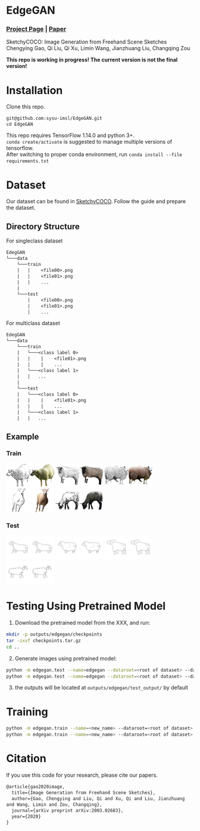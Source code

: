 # EdgeGAN
### [Project Page](https://sysu-imsl.com/EdgeGAN/) | [Paper](https://arxiv.org/abs/2003.02683)
SketchyCOCO: Image Generation from Freehand Scene Sketches  
Chengying Gao, Qi Liu, Qi Xu, Limin Wang, Jianzhuang Liu, Changqing Zou  

**This repo is working in progress! The current version is not the final version!**

# Installation
Clone this repo.  
```
git@github.com:sysu-imsl/EdgeGAN.git
cd EdgeGAN
```
This repo requires TensorFlow 1.14.0 and python 3+.  
`conda create/activate` is suggested to manage multiple versions of tensorflow.  
After switching to proper conda environment, run `conda install --file requirements.txt`

# Dataset
Our dataset can be found in [SketchyCOCO](https://github.com/sysu-imsl/SketchyCOCO). Follow the guide and prepare the dataset.

## Directory Structure
For singleclass dataset
```
EdegGAN
└───data
    └───train
    |   |    <file00>.png
    |   |    <file01>.png
    |   |    ...
    |   
    └───test
        |    <file00>.png
        |    <file01>.png
        |    ...
```
For multiclass dataset

```
EdegGAN
└───data
    └───train
    |   └───<class label 0>
    |   |    |    <file01>.png
    |   |    |    ...
    |   └───<class label 1>
    |   |   ...
    |   
    └───test
    |   └───<class label 0>
    |   |    |    <file01>.png
    |   |    |    ...
    |   └───<class label 1>
    |   |   ...
```
## Example
### Train
![60975.png](images/dataset_example/train/60975.png?raw=true)
![60981.png](images/dataset_example/train/60981.png?raw=true)
![60987.png](images/dataset_example/train/60987.png?raw=true)
![60991.png](images/dataset_example/train/60991.png?raw=true)
![60994.png](images/dataset_example/train/60994.png?raw=true)
### Test
![14809.png](images/dataset_example/test/14809.png?raw=true)
![14810.png](images/dataset_example/test/14810.png?raw=true)
![14811.png](images/dataset_example/test/14811.png?raw=true)
![14812.png](images/dataset_example/test/14812.png?raw=true)

# Testing Using Pretrained Model
1. Download the pretrained model from the XXX, and run:
``` bash
mkdir -p outputs/edgegan/checkpoints
tar -zxvf checkpoints.tar.gz
cd ..
```
2. Generate images using pretrained model:
``` bash
python -m edgegan.test --name=edgegan --dataroot=<root of dataset> --dataset=<dataset> --gpu=<gpuid> #(with multi-classes)
python -m edgegan.test --name=edgegan --dataroot=<root of dataset> --dataset=<dataset> --nomulticlasses --gpu=<gpuid> #(with single class)
```
3. the outputs will be located at `outputs/edgegan/test_output/` by default

# Training
``` bash
python -m edgegan.train --name=<new_name> --dataroot=<root of dataset> --dataset=<datsaet_name> --gpu=<gpuid> #(with multi-classes)
python -m edgegan.train --name=<new_name> --dataroot=<root of dataset> --dataset=<datsaet_name> --nomulticlasses --gpu=<gpuid> #(with single class)

```

# Citation
If you use this code for your research, please cite our papers.  
```
@article{gao2020image,  
  title={Image Generation from Freehand Scene Sketches},  
  author={Gao, Chengying and Liu, Qi and Xu, Qi and Liu, Jianzhuang and Wang, Limin and Zou, Changqing},  
  journal={arXiv preprint arXiv:2003.02683},  
  year={2020}  
}
```
